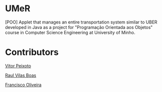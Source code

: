 # UMeR
[POO] Applet that manages an entire transportation system similar to UBER developed in Java as a project for "Programação Orientada aos Objetos" course in Computer Science Engineering at University of Minho.

# Contributors

[Vitor Peixoto](https://github.com/VitorPeixoto97)

[Raul Vilas Boas](https://github.com/MrBoas)

[Francisco Oliveira](https://github.com/Tibblue)
